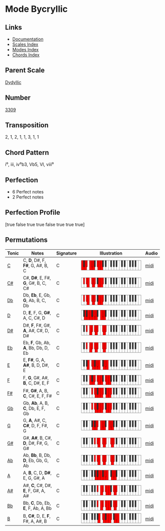 # Mode Bycryllic

## Links

- [Documentation](README.md)
- [Scales Index](Scales.md)
- [Modes Index](Modes.md)
- [Chords Index](Chords.md)

## Parent Scale

[Dydyllic](ScaleDydyllic.md)

## Number

[3309](https://ianring.com/musictheory/scales/3309)

## Transposition

2, 1, 2, 1, 1, 3, 1, 1

## Chord Pattern

i⁰, iii, iv⁰b3, Vb5, VI, viii⁰

## Perfection

- 6 Perfect notes
- 2 Perfect notes

## Perfection Profile

[true false true true false true true true]

## Permutations

| Tonic | Notes | Signature | Illustration | Audio |
|-------|-------|-----------|--------------|-------|
| [C](ModeCNaturalBycryllic.md) | C, **D**, D#, F, **F#**, G, A#, B, C | C | ![CNaturalBycryllic](ModeCNaturalBycryllic.png) | [midi](https://github.com/edipermadi/music/blob/main/docs/ModeCNaturalBycryllic.mid?raw=true) |
| [C#](ModeCSharpBycryllic.md) | C#, **D#**, E, F#, **G**, G#, B, C, C# | C | ![CSharpBycryllic](ModeCSharpBycryllic.png) | [midi](https://github.com/edipermadi/music/blob/main/docs/ModeCSharpBycryllic.mid?raw=true) |
| [Db](ModeDFlatBycryllic.md) | Db, **Eb**, E, Gb, **G**, Ab, B, C, Db | C | ![DFlatBycryllic](ModeDFlatBycryllic.png) | [midi](https://github.com/edipermadi/music/blob/main/docs/ModeDFlatBycryllic.mid?raw=true) |
| [D](ModeDNaturalBycryllic.md) | D, **E**, F, G, **G#**, A, C, C#, D | C | ![DNaturalBycryllic](ModeDNaturalBycryllic.png) | [midi](https://github.com/edipermadi/music/blob/main/docs/ModeDNaturalBycryllic.mid?raw=true) |
| [D#](ModeDSharpBycryllic.md) | D#, **F**, F#, G#, **A**, A#, C#, D, D# | C | ![DSharpBycryllic](ModeDSharpBycryllic.png) | [midi](https://github.com/edipermadi/music/blob/main/docs/ModeDSharpBycryllic.mid?raw=true) |
| [Eb](ModeEFlatBycryllic.md) | Eb, **F**, Gb, Ab, **A**, Bb, Db, D, Eb | C | ![EFlatBycryllic](ModeEFlatBycryllic.png) | [midi](https://github.com/edipermadi/music/blob/main/docs/ModeEFlatBycryllic.mid?raw=true) |
| [E](ModeENaturalBycryllic.md) | E, **F#**, G, A, **A#**, B, D, D#, E | C | ![ENaturalBycryllic](ModeENaturalBycryllic.png) | [midi](https://github.com/edipermadi/music/blob/main/docs/ModeENaturalBycryllic.mid?raw=true) |
| [F](ModeFNaturalBycryllic.md) | F, **G**, G#, A#, **B**, C, D#, E, F | C | ![FNaturalBycryllic](ModeFNaturalBycryllic.png) | [midi](https://github.com/edipermadi/music/blob/main/docs/ModeFNaturalBycryllic.mid?raw=true) |
| [F#](ModeFSharpBycryllic.md) | F#, **G#**, A, B, **C**, C#, E, F, F# | C | ![FSharpBycryllic](ModeFSharpBycryllic.png) | [midi](https://github.com/edipermadi/music/blob/main/docs/ModeFSharpBycryllic.mid?raw=true) |
| [Gb](ModeGFlatBycryllic.md) | Gb, **Ab**, A, B, **C**, Db, E, F, Gb | C | ![GFlatBycryllic](ModeGFlatBycryllic.png) | [midi](https://github.com/edipermadi/music/blob/main/docs/ModeGFlatBycryllic.mid?raw=true) |
| [G](ModeGNaturalBycryllic.md) | G, **A**, A#, C, **C#**, D, F, F#, G | C | ![GNaturalBycryllic](ModeGNaturalBycryllic.png) | [midi](https://github.com/edipermadi/music/blob/main/docs/ModeGNaturalBycryllic.mid?raw=true) |
| [G#](ModeGSharpBycryllic.md) | G#, **A#**, B, C#, **D**, D#, F#, G, G# | C | ![GSharpBycryllic](ModeGSharpBycryllic.png) | [midi](https://github.com/edipermadi/music/blob/main/docs/ModeGSharpBycryllic.mid?raw=true) |
| [Ab](ModeAFlatBycryllic.md) | Ab, **Bb**, B, Db, **D**, Eb, Gb, G, Ab | C | ![AFlatBycryllic](ModeAFlatBycryllic.png) | [midi](https://github.com/edipermadi/music/blob/main/docs/ModeAFlatBycryllic.mid?raw=true) |
| [A](ModeANaturalBycryllic.md) | A, **B**, C, D, **D#**, E, G, G#, A | C | ![ANaturalBycryllic](ModeANaturalBycryllic.png) | [midi](https://github.com/edipermadi/music/blob/main/docs/ModeANaturalBycryllic.mid?raw=true) |
| [A#](ModeASharpBycryllic.md) | A#, **C**, C#, D#, **E**, F, G#, A, A# | C | ![ASharpBycryllic](ModeASharpBycryllic.png) | [midi](https://github.com/edipermadi/music/blob/main/docs/ModeASharpBycryllic.mid?raw=true) |
| [Bb](ModeBFlatBycryllic.md) | Bb, **C**, Db, Eb, **E**, F, Ab, A, Bb | C | ![BFlatBycryllic](ModeBFlatBycryllic.png) | [midi](https://github.com/edipermadi/music/blob/main/docs/ModeBFlatBycryllic.mid?raw=true) |
| [B](ModeBNaturalBycryllic.md) | B, **C#**, D, E, **F**, F#, A, A#, B | C | ![BNaturalBycryllic](ModeBNaturalBycryllic.png) | [midi](https://github.com/edipermadi/music/blob/main/docs/ModeBNaturalBycryllic.mid?raw=true) |
